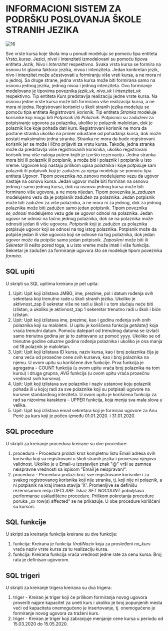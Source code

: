 # INFORMACIONI SISTEM ZA PODRŠKU POSLOVANJA ŠKOLE STRANIH JEZIKA
![16](https://user-images.githubusercontent.com/61964257/145106106-75f21903-46ea-4974-84a2-75fdcbe344f2.PNG)

Sve vrste kursa koje škola ima u ponudi modeluju se pomoću tipa entiteta *Vrsta_kursa*. Jezici, nivoi i intenziteti izmodelovani su pomoću tipova entiteta *Jezik*, *Nivo* i *Intenzitet* respektivno. Svaka vrsta kursa se formira na osnovu tri glavna faktora: jezika, nivoa i intenziteta. Jedan konkretan jezik, nivo i intenzitet može učestvovati u formiranju više vrsti kursa, a ne mora ni u jednoj. Sa druge strane, jedna vrsta kursa može biti formirana samo na osnovu jednog jezika, jednog nivoa i jednog intenziteta. Ovo formiranje modelovano je tipovima poveznika *jezik_vk*, *nivo_vk* i *intenzitet_vk* respektivno. Tip entiteta *Kurs* predstavlja realizaciju jedne vrste kursa. Na osnovu jedne vrste kursa može biti formirano više realizacija kursa, a ne mora ni jedna. Registrovani korisnici u školi stranih jezika modeluju se pomoću tipa entiteta *Registrovani_korisnik*. Tip entiteta *Stranka* modeluje korisnike koji mogu biti *Potpisnik* i/ili *Polaznik*. Potpisnici su zaduženi za potpisivanje ugovora za polaznika, ukoliko je polaznik maloletan, dok je polaznik lice koje pohađa dati kurs. Registrovani korisnik ne mora da postane
stranka ukoliko na primer odustane od pohađanja kursa, dok može postati maksimalno jedna stranka. Stranka ne mora da bude registrovani korisnik jer se može i lično prijaviti za vrstu kursa. Takođe, jedna stranka može da predstavlja više registrovanih korisnika, ukoliko registrovani korisnik ima više naloga putem kojih je izvršio rezervaciju. Jedna stranka mora biti ili polaznik ili potpisnik, a može biti i polaznik i potpisnik u isto vreme. Ugovore koji nastaju prilikom upisa polaznika i koje potpisuje sam polaznik ili potpisnik koji je zadužen za njega modeluju se pomoću tipa entiteta *Ugovor*. Tipom poveznika *na_osnovu* modelujemo vezu da ugovor nastaje na osnovu kursa. Jedan ugovor može biti formiran na osnovu jednog i samo jednog kursa, dok na osnovu jednog kursa može biti formirano više ugovora, a ne mora nijedan. Tipom poveznika *je_zaduzen* modelujemo vezu da je potpisnik zadužen za polaznika. Jedan potpisnik može biti zadužen za više polaznika, a ne mora ni za jednog, dok za jednog polaznika može biti zadužen samo jedan potpisnik. Tipom poveznika *se_odnosi* modelujemo vezu gde se ugovor odnosi na polaznika. Jedan ugovor se odnosi na tačno jednog polaznika, dok se na polaznika može odnositi jedan ili više ugovora. *Potpisnik* koji je zadužen za polaznika potpisuje ugovor koji se odnosi na tog istog polaznika. Potpisnik može da potpiše jedan ili više ugovora koji se odnose na tog polaznika, dok jedan ugovor može da potpiše samo jedan potpisnik. *Zaposleni* može biti ili *Sekretar* ili nešto pored toga, a u isto vreme može imati i više funkcija. Sekretar je zadužen za formiranje ugovora što se modeluje tipom poveznika *formira*.

## SQL upiti
U skripti sa SQL upitima kreirano je pet upita:
1. Upit: Upit koji izlistava JMBG, ime, prezime, pol i datum rođenja svih sekretara koji trenutno rade u školi stranih jezika. Ukoliko je aktivnost_zap 0 sekretar više ne radi u školi i u tom slučaju neće biti izlistan, a ukoliko je aktivnost_zap 1 sekeretar trenutno radi u školi i biće izlistan.
2. Upit: Upit koji izlistava ime, prezime, kao i godinu rođenja svih onih polaznika koji su maloletni. U upitu je korišćena funkcija *getdate()* koja vraća trenutni datum. Pomoću datepart od trenutnog datuma se izvlači samo trenutna godina jer je to zahtevano uz pomoć yyyy. Ukoliko se od trenutne godine oduzme godina rođenja polaznika i ukoliko je ona manja od 18 polaznik je maloletan.
3. Upit: Upit koji izlistava ID kursa, naziv kursa, kao i broj polaznika čija je cena veća od prosečne cene svih kurseva, kao i broj polaznika na njemu. U ovom upitu su korišćene dve funkcije. Prva funkcija je agregatna - COUNT funkcija (u ovom upitu vraća broj polaznika na tom kursu) i druga grupna, *AVG* funkcija (u ovom upitu vraća prosečnu vrednost svih kurseva).
4. Upit: Upit koji izlistava sve polaznike i naziv ustanove koju polaznik pohađa ili u kojoj radi za sve polaznike koji su potpisali ugovore na kurseve standardnog inteziteta. U ovom upitu je korišćena funkcija za rad sa nizovima karaktera - UPPER funkcija, koja menja sva mala slova u velika.
5. Upit: Upit koji izlistava email sekretara koji je formirao ugovore za Anu Perić za kurs koji je počeo između 01.01.2020. i 31.01.2020.

## SQL procedure
U skripti za kreiranje procedura kreirane su dve procedure:
1. procedura - Procedura prolazi kroz kompletnu listu Email adresa svih korisnika koji su registrovani u školi stranih jezika i proverava njegovu validnost. Ukoliko je u Email-u izostavljen znak "@" vrši se zamnea neispravne vrednosti sa ispisom "Email je neispravan!".
2. procedura - Procedura prolazi kroz sve registrovane korisnike i za svakog registrovanog korisnika koji nije stranka, tj. koji nije ni polaznik, a ni potpisnik na kraj imena stavlja 'X'. Promenljive se definišu rezervisanom rečju *DECLARE*. Iskaz *SET NOCOUNT* poboljšava performanse uskladištene procedure. Prilikom pokretanja procedure poruka „xx row(s) affected“ se ne prikazuje.
U obe procedure korišćeni su kursori.

## SQL funkcije
U skripti za kreiranje funkcija kreirane su dve funkcije:
1. funkcija: Kreirana je funkcija *VratiNaziv* koja za prosleđeni *no_kurs* vraća naziv vrste kursa za tu realizaciju kursa.
2. funkcija: Kreirana funkcija vraća vrednost jedne rate za cenu kursa. Broj rata je definisan ugovorom.

## SQL trigeri
U skripti za kreiranje trigera kreirana su dva trigera:
1. triger - Kreiran je triger koji će prilikom formiranja novog ugovora proveriti najpre kapacitet za uneti kurs i ukoliko je broj popunjenih mesta veći od kapaciteta onemogućeno je insertovanje, tj. onemogućeno je formiranje novog ugovora za traženi kurs.
2. triger - Kreiran je triger koji zabranjuje menjanje cene kursa u periodu od 15.03.2020 do 15.05.2020.
